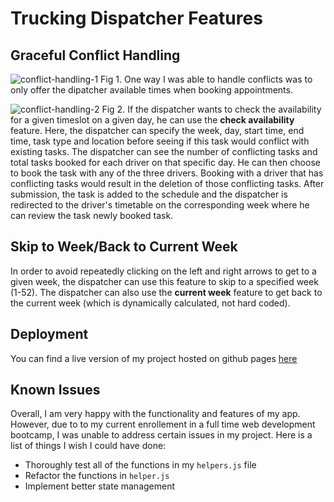 # Trucking Dispatcher Features


## Graceful Conflict Handling
![conflict-handling-1](https://s7.gifyu.com/images/time-options-few.png)
Fig 1. One way I was able to handle conflicts was to only offer the dipatcher available times when booking appointments. 

![conflict-handling-2](https://s7.gifyu.com/images/conflict-handling.png)
Fig 2. If the dispatcher wants to check the availability for a given timeslot on a given day, he can use the __check availability__ feature. Here, the dispatcher can specify the week, day, start time, end time, task type and location before seeing if this task would conflict with existing tasks. The dispatcher can see the number of conflicting tasks and total tasks booked for each driver on that specific day. He can then choose to book the task with any of the three drivers. Booking with a driver that has conflicting tasks would result in the deletion of those conflicting tasks. After submission, the task is added to the schedule and the dispatcher is redirected to the driver's timetable on the corresponding week where he can review the task newly booked task. 

## Skip to Week/Back to Current Week
In order to avoid repeatedly clicking on the left and right arrows to get to a given week, the dispatcher can use this feature to skip to a specified week (1-52). The dispatcher can also use the __current week__ feature to get back to the current week (which is dynamically calculated, not hard coded).

## Deployment
You can find a live version of my project hosted on github pages [here](https://sophdubs.github.io/dispatcher/)

## Known Issues
Overall, I am very happy with the functionality and features of my app. 
However, due to to my current enrollement in a full time web development bootcamp, I was unable to address certain issues in my project. Here is a list of things I wish I could have done:
- Thoroughly test all of the functions in my  ```helpers.js``` file
- Refactor the functions in ```helper.js```
- Implement better state management
